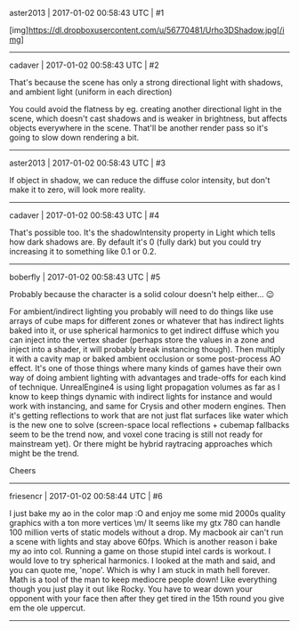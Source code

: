 aster2013 | 2017-01-02 00:58:43 UTC | #1

[img]https://dl.dropboxusercontent.com/u/56770481/Urho3DShadow.jpg[/img]

-------------------------

cadaver | 2017-01-02 00:58:43 UTC | #2

That's because the scene has only a strong directional light with shadows, and ambient light (uniform in each direction)

You could avoid the flatness by eg. creating another directional light in the scene, which doesn't cast shadows and is weaker in brightness, but affects objects everywhere in the scene. That'll be another render pass so it's going to slow down rendering a bit.

-------------------------

aster2013 | 2017-01-02 00:58:43 UTC | #3

If object in shadow, we can reduce the diffuse color intensity, but don't make it to zero, will look more reality.

-------------------------

cadaver | 2017-01-02 00:58:43 UTC | #4

That's possible too. It's the shadowIntensity property in Light which tells how dark shadows are. By default it's 0 (fully dark) but you could try increasing it to something like 0.1 or 0.2.

-------------------------

boberfly | 2017-01-02 00:58:43 UTC | #5

Probably because the character is a solid colour doesn't help either... :wink:

For ambient/indirect lighting you probably will need to do things like use arrays of cube maps for different zones or whatever that has indirect lights baked into it, or use spherical harmonics to get indirect diffuse which you can inject into the vertex shader (perhaps store the values in a zone and inject into a shader, it will probably break instancing though). Then multiply it with a cavity map or baked ambient occlusion or some post-process AO effect. It's one of those things where many kinds of games have their own way of doing ambient lighting with advantages and trade-offs for each kind of technique. UnrealEngine4 is using light propagation volumes as far as I know to keep things dynamic with indirect lights for instance and would work with instancing, and same for Crysis and other modern engines. Then it's getting reflections to work that are not just flat surfaces like water which is the new one to solve (screen-space local reflections + cubemap fallbacks seem to be the trend now, and voxel cone tracing is still not ready for mainstream yet). Or there might be hybrid raytracing approaches which might be the trend.

Cheers

-------------------------

friesencr | 2017-01-02 00:58:44 UTC | #6

I just bake my ao in the color map :O and enjoy me some mid 2000s quality graphics with a ton more vertices \m/  It seems like my gtx 780 can handle 100 million verts of static models without a drop.  My macbook air can't run a scene with lights and stay above 60fps.  Which is another reason i bake my ao into col.  Running a game on those stupid intel cards is workout.  I would love to try spherical harmonics.  I looked at the math and said, and you can quote me, 'nope'.  Which is why I am stuck in math hell forever.  Math is a tool of the man to keep mediocre people down!  Like everything though you just play it out like Rocky.  You have to wear down your opponent with your face then after they get tired in the 15th round you give em the ole uppercut.

-------------------------


